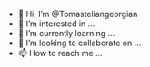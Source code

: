 - 👋 Hi, I’m @Tomasteliangeorgian
- 👀 I’m interested in ...
- 🌱 I’m currently learning ...
- 💞️ I’m looking to collaborate on ...
- 📫 How to reach me ...

<!---
Tomasteliangeorgian/Tomasteliangeorgian is a ✨ special ✨ repository because its `README.md` (this file) appears on your GitHub profile.
You can click the Preview link to take a look at your changes.
--->
